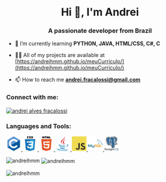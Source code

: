 <h1 align="center">Hi 👋, I'm Andrei</h1>
<h3 align="center">A passionate developer from Brazil</h3>

- 🌱 I’m currently learning **PYTHON, JAVA, HTML/CSS, C#, C**

- 👨‍💻 All of my projects are available at [https://andreihmm.github.io/meuCurriculo/](https://andreihmm.github.io/meuCurriculo/)

- 📫 How to reach me **andrei.fracalossi@gmail.com**

<h3 align="left">Connect with me:</h3>
<p align="left">
<a href="https://linkedin.com/in/andrei alves fracalossi" target="blank"><img align="center" src="https://raw.githubusercontent.com/rahuldkjain/github-profile-readme-generator/master/src/images/icons/Social/linked-in-alt.svg" alt="andrei alves fracalossi" height="30" width="40" /></a>
</p>

<h3 align="left">Languages and Tools:</h3>
<p align="left"> <a href="https://www.cprogramming.com/" target="_blank" rel="noreferrer"> <img src="https://raw.githubusercontent.com/devicons/devicon/master/icons/c/c-original.svg" alt="c" width="40" height="40"/> </a> <a href="https://www.w3schools.com/css/" target="_blank" rel="noreferrer"> <img src="https://raw.githubusercontent.com/devicons/devicon/master/icons/css3/css3-original-wordmark.svg" alt="css3" width="40" height="40"/> </a> <a href="https://www.w3.org/html/" target="_blank" rel="noreferrer"> <img src="https://raw.githubusercontent.com/devicons/devicon/master/icons/html5/html5-original-wordmark.svg" alt="html5" width="40" height="40"/> </a> <a href="https://www.java.com" target="_blank" rel="noreferrer"> <img src="https://raw.githubusercontent.com/devicons/devicon/master/icons/java/java-original.svg" alt="java" width="40" height="40"/> </a> <a href="https://developer.mozilla.org/en-US/docs/Web/JavaScript" target="_blank" rel="noreferrer"> <img src="https://raw.githubusercontent.com/devicons/devicon/master/icons/javascript/javascript-original.svg" alt="javascript" width="40" height="40"/> </a> <a href="https://www.mysql.com/" target="_blank" rel="noreferrer"> <img src="https://raw.githubusercontent.com/devicons/devicon/master/icons/mysql/mysql-original-wordmark.svg" alt="mysql" width="40" height="40"/> </a> <a href="https://www.postgresql.org" target="_blank" rel="noreferrer"> <img src="https://raw.githubusercontent.com/devicons/devicon/master/icons/postgresql/postgresql-original-wordmark.svg" alt="postgresql" width="40" height="40"/> </a> </p>

<p><img align="left" src="https://github-readme-stats.vercel.app/api/top-langs?username=andreihmm&show_icons=true&locale=en&layout=compact" alt="andreihmm" /></p>

<p>&nbsp;<img align="center" src="https://github-readme-stats.vercel.app/api?username=andreihmm&show_icons=true&locale=en" alt="andreihmm" /></p>

<p><img align="center" src="https://github-readme-streak-stats.herokuapp.com/?user=andreihmm&" alt="andreihmm" /></p>



<!---
andreihmm/andreihmm is a ✨ special ✨ repository because its `README.md` (this file) appears on your GitHub profile.
You can click the Preview link to take a look at your changes.
--->
